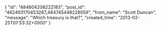  {
   "id": "484804208222183",
   "post_id": "462493170453287_484745448228059",
   "from_name": "Scott Duncan",
   "message": "Which treasury is that?",
   "created_time": "2013-02-25T07:53:32+0000"
 }
